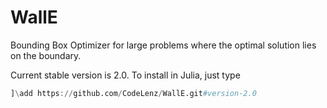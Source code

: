 # WallE
Bounding Box Optimizer for large problems where the optimal solution lies on the boundary.
 
 Current stable version is 2.0. To install in Julia, just type
 
 ```julia
 ]\add https://github.com/CodeLenz/WallE.git#version-2.0 
 ```

 
